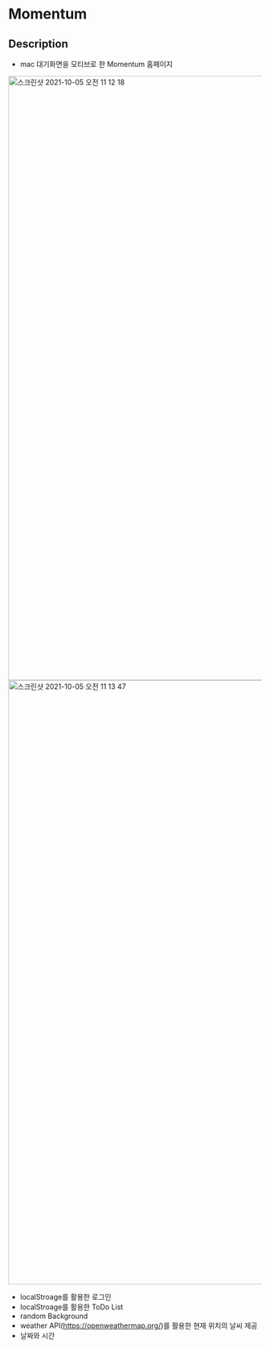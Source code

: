 # Momentum

## Description
* mac 대기화면을 모티브로 한 Momentum 홈페이지

<img width="1200" alt="스크린샷 2021-10-05 오전 11 12 18" src="https://user-images.githubusercontent.com/52994378/135950652-da03cf1e-64e3-4c98-bb25-942709420659.png">
<img width="1200" alt="스크린샷 2021-10-05 오전 11 13 47" src="https://user-images.githubusercontent.com/52994378/135950654-1aa96845-d650-40af-9ebd-99aa3318c48c.png">
 
  - localStroage를 활용한 로그인
  - localStroage를 활용한 ToDo List
  - random Background
  - weather API(https://openweathermap.org/)를 활용한 현재 위치의 날씨 제공
  - 날짜와 시간
